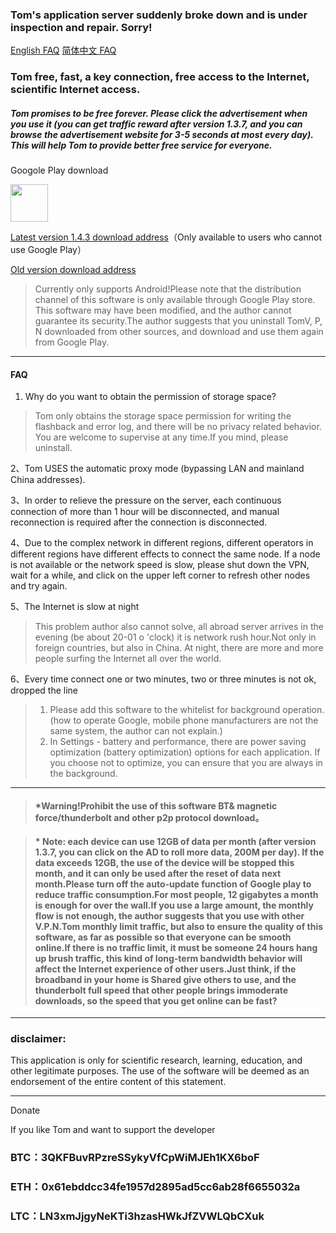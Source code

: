 ### Tom's application server suddenly broke down and is under inspection and repair. Sorry!

[English FAQ](https://github.com/xhssme/tom/blob/master/FAQ_EN.md)  [简体中文 FAQ](https://github.com/xhssme/tom/blob/master/FAQ.md) 

### Tom free, fast, a key connection, free access to the Internet, scientific Internet access.

##### Tom promises to be free forever. Please click the advertisement when you use it (you can get traffic reward after version 1.3.7, and you can browse the advertisement website for 3-5 seconds at most every day). This will help Tom to provide better free service for everyone.

Googole Play download

<a href="https://play.google.com/store/apps/details?id=me.xhss.tomvpn" rel="nofollow"><img src="https://camo.githubusercontent.com/bdaf711a93d64d0bb5e5abfc346a8b84ea47f164/68747470733a2f2f706c61792e676f6f676c652e636f6d2f696e746c2f656e5f75732f6261646765732f696d616765732f67656e657269632f656e2d706c61792d62616467652e706e67" height="60" data-canonical-src="https://play.google.com/intl/en_us/badges/images/generic/en-play-badge.png" style="max-width:100%;"></a>

[Latest version 1.4.3 download address](https://github.com/xhssme/tom/releases/download/1.4.3/tomvpn1.4.3.apk "下载地址")（Only available to users who cannot use Google Play）

[Old version download address](https://github.com/xhssme/tom/releases/ "下载地址")


> Currently only supports Android!Please note that the distribution channel of this software is only available through Google Play store. This software may have been modified, and the author cannot guarantee its security.The author suggests that you uninstall TomV, P, N downloaded from other sources, and download and use them again from Google Play.
------------------------------------------------------------------

#### FAQ
1. Why do you want to obtain the permission of storage space?
> Tom only obtains the storage space permission for writing the flashback and error log, and there will be no privacy related behavior. You are welcome to supervise at any time.If you mind, please uninstall.

2、Tom USES the automatic proxy mode (bypassing LAN and mainland China addresses).

3、In order to relieve the pressure on the server, each continuous connection of more than 1 hour will be disconnected, and manual reconnection is required after the connection is disconnected.

4、Due to the complex network in different regions, different operators in different regions have different effects to connect the same node. If a node is not available or the network speed is slow, please shut down the VPN, wait for a while, and click on the upper left corner to refresh other nodes and try again.

5、The Internet is slow at night
> This problem author also cannot solve, all abroad server arrives in the evening (be about 20-01 o 'clock) it is network rush hour.Not only in foreign countries, but also in China. At night, there are more and more people surfing the Internet all over the world.

6、Every time connect one or two minutes, two or three minutes is not ok, dropped the line
> 1. Please add this software to the whitelist for background operation.(how to operate Google, mobile phone manufacturers are not the same system, the author can not explain.)
> 2. In Settings - battery and performance, there are power saving optimization (battery optimization) options for each application. If you choose not to optimize, you can ensure that you are always in the background.
  
-------------------------------------    

> #### *Warning!Prohibit the use of this software BT& magnetic force/thunderbolt and other p2p protocol download。

> #### * Note: each device can use 12GB of data per month (after version 1.3.7, you can click on the AD to roll more data, 200M per day). If the data exceeds 12GB, the use of the device will be stopped this month, and it can only be used after the reset of data next month.Please turn off the auto-update function of Google play to reduce traffic consumption.For most people, 12 gigabytes a month is enough for over the wall.If you use a large amount, the monthly flow is not enough, the author suggests that you use with other V.P.N.Tom monthly limit traffic, but also to ensure the quality of this software, as far as possible so that everyone can be smooth online.If there is no traffic limit, it must be someone 24 hours hang up brush traffic, this kind of long-term bandwidth behavior will affect the Internet experience of other users.Just think, if the broadband in your home is Shared give others to use, and the thunderbolt full speed that other people brings immoderate downloads, so the speed that you get online can be fast?
-------------------------------------

### disclaimer:

This application is only for scientific research, learning, education, and other legitimate purposes.
The use of the software will be deemed as an endorsement of the entire content of this statement.

---------------------------------------
Donate

If you like Tom and want to support the developer

### BTC：3QKFBuvRPzreSSykyVfCpWiMJEh1KX6boF

### ETH：0x61ebddcc34fe1957d2895ad5cc6ab28f6655032a

### LTC：LN3xmJjgyNeKTi3hzasHWkJfZVWLQbCXuk
